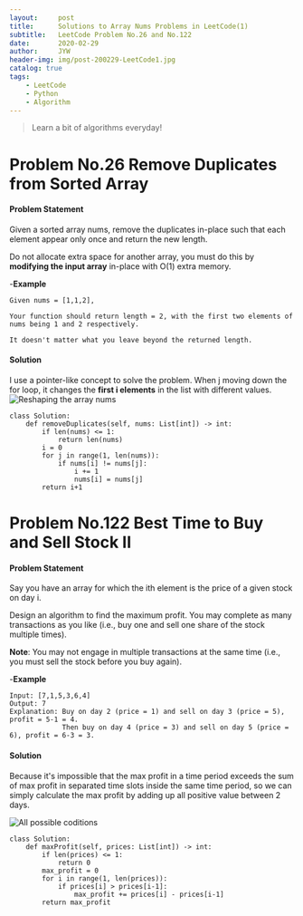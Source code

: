 ```yaml
---
layout:     post
title:      Solutions to Array Nums Problems in LeetCode(1)
subtitle:   LeetCode Problem No.26 and No.122
date:       2020-02-29
author:     JYW
header-img: img/post-200229-LeetCode1.jpg
catalog: true
tags:
    - LeetCode
    - Python
    - Algorithm
---
```


>Learn a bit of algorithms everyday!

# Problem No.26 Remove Duplicates from Sorted Array

#### Problem Statement

Given a sorted array nums, remove the duplicates in-place such that each element appear only once and return the new length.

Do not allocate extra space for another array, you must do this by **modifying the input array** in-place with O(1) extra memory.

-**Example**
```
Given nums = [1,1,2],

Your function should return length = 2, with the first two elements of nums being 1 and 2 respectively.

It doesn't matter what you leave beyond the returned length.
```

#### Solution

I use a pointer-like concept to solve the problem. When j moving down the for loop, it changes the **first i elements** in the list with different values.
![Reshaping the array nums](https://tva1.sinaimg.cn/large/00831rSTgy1gcdwe78ikvj30oa037gm5.jpg)
```
class Solution:
    def removeDuplicates(self, nums: List[int]) -> int:
        if len(nums) <= 1:
            return len(nums)
        i = 0
        for j in range(1, len(nums)):
            if nums[i] != nums[j]:
                i += 1
                nums[i] = nums[j]
        return i+1
``` 

# Problem No.122 Best Time to Buy and Sell Stock II

#### Problem Statement

Say you have an array for which the ith element is the price of a given stock on day i.

Design an algorithm to find the maximum profit. You may complete as many transactions as you like (i.e., buy one and sell one share of the stock multiple times).

**Note**: You may not engage in multiple transactions at the same time (i.e., you must sell the stock before you buy again).

-**Example**
```
Input: [7,1,5,3,6,4]
Output: 7
Explanation: Buy on day 2 (price = 1) and sell on day 3 (price = 5), profit = 5-1 = 4.
             Then buy on day 4 (price = 3) and sell on day 5 (price = 6), profit = 6-3 = 3.
```

#### Solution

Because it's impossible that the max profit in a time period exceeds the sum of max profit in separated time slots inside the same time period, so we can simply calculate the max profit by adding up all positive value between 2 days.

![All possible coditions](https://tva1.sinaimg.cn/large/00831rSTgy1gcdy45a3isj31y00lwtr7.jpg)
```
class Solution:
    def maxProfit(self, prices: List[int]) -> int:
        if len(prices) <= 1:
            return 0
        max_profit = 0
        for i in range(1, len(prices)):
            if prices[i] > prices[i-1]:
                max_profit += prices[i] - prices[i-1]
        return max_profit
``` 